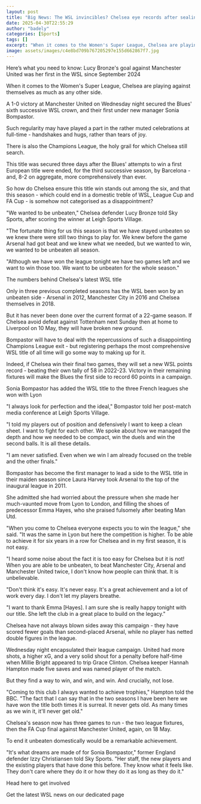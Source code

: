 ```yaml
---
layout: post
title: "Big News: The WSL invincibles? Chelsea eye records after sealing another title"
date: 2025-04-30T22:55:29
author: "badely"
categories: [Sports]
tags: []
excerpt: "When it comes to the Women's Super League, Chelsea are playing against themselves as much as any other side - and they could still break new ground th"
image: assets/images/c4e8bd709b767205297e155d662867f7.jpg
---
```


Here’s what you need to know: Lucy Bronze's goal against Manchester United was her first in the WSL since September 2024

When it comes to the Women's Super League, Chelsea are playing against themselves as much as any other side.

A 1-0 victory at Manchester United on Wednesday night secured the Blues' sixth successive WSL crown, and their first under new manager Sonia Bompastor.

Such regularity may have played a part in the rather muted celebrations at full-time - handshakes and hugs, rather than tears of joy.

There is also the Champions League, the holy grail for which Chelsea still search. 

This title was secured three days after the Blues' attempts to win a first European title were ended, for the third successive season, by Barcelona - and, 8-2 on aggregate, more comprehensively than ever.

So how do Chelsea ensure this title win stands out among the six, and that this season - which could end in a domestic treble of WSL, League Cup and FA Cup - is somehow not categorised as a disappointment?

"We wanted to be unbeaten," Chelsea defender Lucy Bronze told Sky Sports, after scoring the winner at Leigh Sports Village.

"The fortunate thing for us this season is that we have stayed unbeaten so we knew there were still two things to play for. We knew before the game Arsenal had got beat and we knew what we needed, but we wanted to win, we wanted to be unbeaten all season.

"Although we have won the league tonight we have two games left and we want to win those too. We want to be unbeaten for the whole season."

The numbers behind Chelsea's latest WSL title

Only in three previous completed seasons has the WSL been won by an unbeaten side - Arsenal in 2012, Manchester City in 2016 and Chelsea themselves in 2018.

But it has never been done over the current format of a 22-game season. If Chelsea avoid defeat against Tottenham next Sunday then at home to Liverpool on 10 May, they will have broken new ground.

Bompastor will have to deal with the repercussions of such a disappointing Champions League exit - but registering perhaps the most comprehensive WSL title of all time will go some way to making up for it.

Indeed, if Chelsea win their final two games, they will set a new WSL points record - beating their own tally of 58 in 2022-23. Victory in their remaining fixtures will make the Blues the first side to record 60 points in a campaign.

Sonia Bompastor has added the WSL title to the three French leagues she won with Lyon

"I always look for perfection and the ideal," Bompastor told her post-match media conference at Leigh Sports Village.

"I told my players out of position and defensively I want to keep a clean sheet. I want to fight for each other. We spoke about how we managed the depth and how we needed to be compact, win the duels and win the second balls. It is all these details. 

"I am never satisfied. Even when we win I am already focused on the treble and the other finals."

Bompastor has become the first manager to lead a side to the WSL title in their maiden season since Laura Harvey took Arsenal to the top of the inaugural league in 2011.

She admitted she had worried about the pressure when she made her much-vaunted move from Lyon to London, and filling the shoes of predecessor Emma Hayes, who she praised fulsomely after beating Man Utd.

"When you come to Chelsea everyone expects you to win the league," she said. "It was the same in Lyon but here the competition is higher. To be able to achieve it for six years in a row for Chelsea and in my first season, it is not easy. 

"I heard some noise about the fact it is too easy for Chelsea but it is not! When you are able to be unbeaten, to beat Manchester City, Arsenal and Manchester United twice, I don't know how people can think that. It is unbelievable.

"Don't think it's easy. It's never easy. It's a great achievement and a lot of work every day. I don't let my players breathe.

"I want to thank Emma [Hayes]. I am sure she is really happy tonight with our title. She left the club in a great place to build on the legacy."

Chelsea have not always blown sides away this campaign - they have scored fewer goals than second-placed Arsenal, while no player has netted double figures in the league.

Wednesday night encapsulated their league campaign. United had more shots, a higher xG, and a very solid shout for a penalty before half-time when Millie Bright appeared to trip Grace Clinton. Chelsea keeper Hannah Hampton made five saves and was named player of the match.

But they find a way to win, and win, and win. And crucially, not lose.

"Coming to this club I always wanted to achieve trophies," Hampton told the BBC. "The fact that I can say that in the two seasons I have been here we have won the title both times it is surreal. It never gets old. As many times as we win it, it'll never get old."

Chelsea's season now has three games to run - the two league fixtures, then the FA Cup final against Manchester United, again, on 18 May.

To end it unbeaten domestically would be a remarkable achievement.

"It's what dreams are made of for Sonia Bompastor," former England defender Izzy Christiansen told Sky Sports. "Her staff, the new players and the existing players that have done this before. They know what it feels like. They don't care where they do it or how they do it as long as they do it."

Head here to get involved

Get the latest WSL news on our dedicated page

